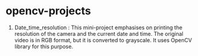 # opencv-projects

1) Date_time_resolution : This mini-project emphasises on printing the resolution of the camera and the current date and time. 
The original video is in RGB format, but it is converted to grayscale. It uses OpenCV library for this purpose.
